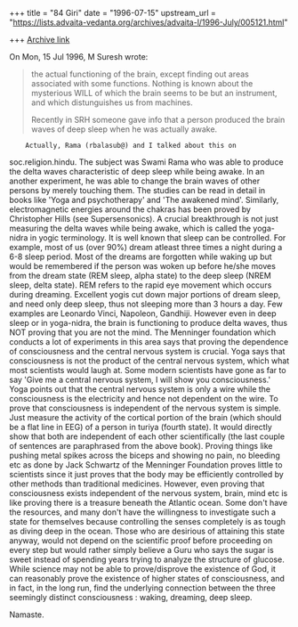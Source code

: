 +++
title = "84 Giri"
date = "1996-07-15"
upstream_url = "https://lists.advaita-vedanta.org/archives/advaita-l/1996-July/005121.html"

+++
[Archive link](https://lists.advaita-vedanta.org/archives/advaita-l/1996-July/005121.html)

On Mon, 15 Jul 1996, M Suresh wrote:

>   the actual functioning of the brain, except finding out areas associated
>   with some functions. Nothing is known about the mysterious WILL of which
>   the brain seems to be but an instrument, and which distunguishes us from
>   machines.
>
>   Recently in SRH someone gave info that a person produced the brain waves
>   of deep sleep when he was actually awake.

        Actually, Rama (rbalasub@) and I talked about this on
soc.religion.hindu. The subject was Swami Rama who was able to produce
the delta waves characteristic of deep sleep while being awake. In an
another experiment, he was able to change the brain waves of other
persons by merely touching them. The studies can be read in detail in
books like 'Yoga and psychotherapy' and 'The awakened mind'. Similarly,
electromagnetic energies around the chakras has been proved by
Christopher Hills (see Supersensonics).
        A crucial breakthrough is not just measuring the delta waves
while being awake, which is called the yoga-nidra in yogic terminology.
It is well known that sleep can be controlled. For example, most of us
(over 90%) dream atleast three times a night during a 6-8 sleep period.
Most of the dreams are forgotten while waking up but would be remembered
if the person was woken up before he/she moves  from the dream state (REM
sleep, alpha state) to the deep sleep (NREM sleep, delta state). REM
refers to the rapid eye movement which occurs during dreaming. Excellent
yogis cut down major portions of dream sleep, and need only deep sleep,
thus not sleeping more than 3 hours a day. Few examples are Leonardo
Vinci, Napoleon, Gandhiji.
        However even in deep sleep or in yoga-nidra, the brain is
functioning to produce delta waves, thus NOT proving that you are not the
mind. The Menninger foundation which conducts a lot of experiments in this
area says that proving the dependence of consciousness and the central
nervous system is crucial. Yoga says that consciousness is not the product
of the central nervous system, which what most scientists would laugh at.
Some modern scientists have gone as far to say 'Give me a central nervous
system, I will show you consciousness.' Yoga points out that the central
nervous system is only a wire while the consciousness is the electricity
and hence not dependent on the wire.
        To prove that consciousness is independent of the nervous system
is simple. Just measure the activity of the cortical portion of the brain
(which should be a flat line in EEG) of a person in turiya (fourth
state). It would directly show that both are independent of each other
scientifically (the last couple of sentences are paraphrased from the
above book). Proving things like pushing metal spikes across the biceps
and showing no pain, no bleeding etc as done by Jack Schwartz of the
Menninger Foundation proves little to scientists since it just proves that
the body may be efficiently controlled by other methods than traditional
medicines.
        However, even proving that consciousness exists independent of the
nervous system, brain, mind etc is like proving there is a treasure
beneath the Atlantic ocean. Some don't have the resources, and many don't
have the willingness to investigate such a state for themselves because
controlling the senses completely is as tough as diving deep in the ocean.
Those who are desirious of attaining this state anyway, would not depend
on the scientific proof before proceeding on every step but would rather
simply believe a Guru who says the sugar is sweet instead of spending
years trying to analyze the structure of glucose.
        While science may not be able to prove/disprove the existence of
God, it can reasonably prove the existence of higher states of consciousness,
and in fact, in the long run, find the underlying connection between the
three seemingly distinct consciousness : waking, dreaming, deep sleep.

Namaste.

